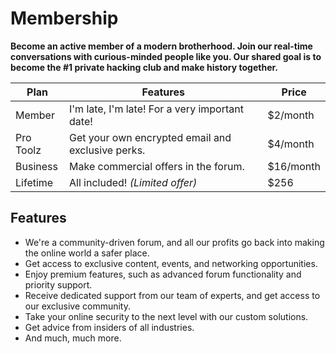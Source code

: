 # Membership

**Become an active member of a modern brotherhood. Join our real-time conversations with curious-minded people like you. Our shared goal is to become the #1 private hacking club and make history together.**

| Plan      | Features                                          | Price     |
| --------- | ------------------------------------------------- | --------- |
| Member    | I'm late, I'm late! For a very important date!    | $2/month  |
| Pro Toolz | Get your own encrypted email and exclusive perks. | $4/month  |
| Business  | Make commercial offers in the forum.              | $16/month |
| Lifetime  | All included! _(Limited offer)_                   | $256      |

## Features

- We're a community-driven forum, and all our profits go back into making the online world a safer place.
- Get access to exclusive content, events, and networking opportunities.
- Enjoy premium features, such as advanced forum functionality and priority support.
- Receive dedicated support from our team of experts, and get access to our exclusive community.
- Take your online security to the next level with our custom solutions.
- Get advice from insiders of all industries.
- And much, much more.
